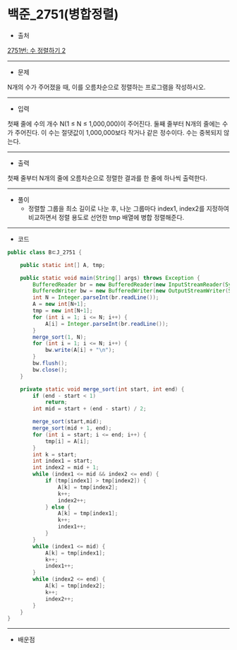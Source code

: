 # 백준_2751(병합정렬)


- 출처

[2751번: 수 정렬하기 2](https://www.acmicpc.net/problem/2751)

---

- 문제

N개의 수가 주어졌을 때, 이를 오름차순으로 정렬하는 프로그램을 작성하시오.

---

- 입력

첫째 줄에 수의 개수 N(1 ≤ N ≤ 1,000,000)이 주어진다. 둘째 줄부터 N개의 줄에는 수가 주어진다. 이 수는 절댓값이 1,000,000보다 작거나 같은 정수이다. 수는 중복되지 않는다.

---

- 출력

첫째 줄부터 N개의 줄에 오름차순으로 정렬한 결과를 한 줄에 하나씩 출력한다.

---

- 풀이
    - 정렬할 그룹을 최소 길이로 나눈 후, 나눈 그룹마다 index1, index2를 지정하여 비교하면서 정렬 용도로 선언한 tmp 배열에 병합 정렬해준다.

---

- 코드

```java
public class BㄷJ_2751 {

    public static int[] A, tmp;

    public static void main(String[] args) throws Exception {
        BufferedReader br = new BufferedReader(new InputStreamReader(System.in));
        BufferedWriter bw = new BufferedWriter(new OutputStreamWriter(System.out));
        int N = Integer.parseInt(br.readLine());
        A = new int[N+1];
        tmp = new int[N+1];
        for (int i = 1; i <= N; i++) {
            A[i] = Integer.parseInt(br.readLine());
        }
        merge_sort(1, N);
        for (int i = 1; i <= N; i++) {
            bw.write(A[i] + "\n");
        }
        bw.flush();
        bw.close();
    }

    private static void merge_sort(int start, int end) {
        if (end - start < 1)
            return;
        int mid = start + (end - start) / 2;

        merge_sort(start,mid);
        merge_sort(mid + 1, end);
        for (int i = start; i <= end; i++) {
            tmp[i] = A[i];
        }
        int k = start;
        int index1 = start;
        int index2 = mid + 1;
        while (index1 <= mid && index2 <= end) {
            if (tmp[index1] > tmp[index2]) {
                A[k] = tmp[index2];
                k++;
                index2++;
            } else {
                A[k] = tmp[index1];
                k++;
                index1++;
            }
        }
        while (index1 <= mid) {
            A[k] = tmp[index1];
            k++;
            index1++;
        }
        while (index2 <= end) {
            A[k] = tmp[index2];
            k++;
            index2++;
        }
    }
}
```

---

- 배운점